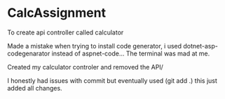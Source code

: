 # CalcAssignment
To create api controller called calculator

Made a mistake when trying to install code generator, i used dotnet-asp-codegenarator instead of aspnet-code...
The terminal was mad at me.

Created my calculator controler and removed the API/

I honestly had issues with commit but eventually used (git add .) this just added all changes.

